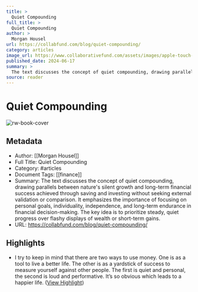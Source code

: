 ```yaml
---
title: >
  Quiet Compounding
full_title: >
  Quiet Compounding
author: >
  Morgan Housel
url: https://collabfund.com/blog/quiet-compounding/
category: articles
image_url: https://www.collaborativefund.com/assets/images/apple-touch-icon.png
published_date: 2024-06-17
summary: >
  The text discusses the concept of quiet compounding, drawing parallels between nature's silent growth and long-term financial success achieved through saving and investing without seeking external validation or comparison. It emphasizes the importance of focusing on personal goals, individuality, independence, and long-term endurance in financial decision-making. The key idea is to prioritize steady, quiet progress over flashy displays of wealth or short-term gains.
source: reader
---
```

# Quiet Compounding

![rw-book-cover](https://www.collaborativefund.com/assets/images/apple-touch-icon.png)

## Metadata
- Author: [[Morgan Housel]]
- Full Title: Quiet Compounding
- Category: #articles
- Document Tags: [[finance]] 
- Summary: The text discusses the concept of quiet compounding, drawing parallels between nature's silent growth and long-term financial success achieved through saving and investing without seeking external validation or comparison. It emphasizes the importance of focusing on personal goals, individuality, independence, and long-term endurance in financial decision-making. The key idea is to prioritize steady, quiet progress over flashy displays of wealth or short-term gains.
- URL: https://collabfund.com/blog/quiet-compounding/

## Highlights
- I try to keep in mind that there are two ways to use money. One is as a tool to live a better life. The other is as a yardstick of success to measure yourself against other people. The first is quiet and personal, the second is loud and performative. It’s so obvious which leads to a happier life. ([View Highlight](https://read.readwise.io/read/01jb4vr2de7yvdtn2d931vs9jw))



